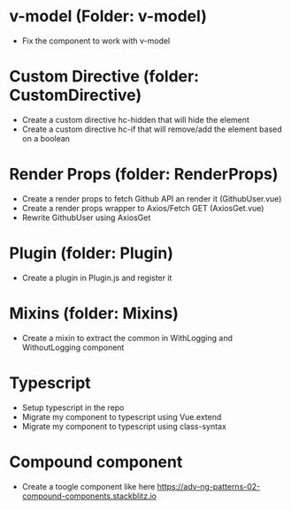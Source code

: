 
# v-model (Folder: v-model)

- Fix the component to work with v-model

# Custom Directive (folder: CustomDirective)
- Create a custom directive hc-hidden that will hide the element
- Create a custom directive hc-if that will remove/add the element based on a boolean

# Render Props (folder: RenderProps)
- Create a render props to fetch Github API an render it (GithubUser.vue)
- Create a render props wrapper to Axios/Fetch GET (AxiosGet.vue)
- Rewrite GithubUser using AxiosGet

# Plugin (folder: Plugin)

- Create a plugin in Plugin.js and register it

# Mixins (folder: Mixins)

- Create a mixin to extract the common in WithLogging and WithoutLogging component

# Typescript

- Setup typescript in the repo
- Migrate my component to typescript using Vue.extend
- Migrate my component to typescript using class-syntax

# Compound component

- Create a toogle component like here https://adv-ng-patterns-02-compound-components.stackblitz.io
